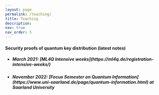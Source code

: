 ```yaml
---
layout: page
permalink: /teaching/
title: Teaching
description: 
nav: true
nav_order: 5
---
```


<!-- wp:heading -->
<h4><span style="color: var(--global-theme-color)">Security proofs of quantum key distribution (latest notes)</span></h4>
<!-- /wp:heading -->

<!-- wp:list -->
<ul>
<li><h5>March 2021: [ML4Q Intensive weeks](https://ml4q.de/registration-intensive-weeks/)</h5></li>
<li><h5>November 2022: [Focus Semester on Quantum Information](https://www.uni-saarland.de/page/quantum-information.html) at Saarland University </h5></li>
</ul>
<!-- /wp:list -->


